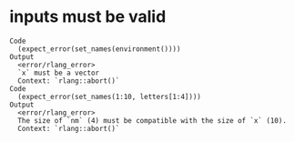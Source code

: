 # inputs must be valid

    Code
      (expect_error(set_names(environment())))
    Output
      <error/rlang_error>
      `x` must be a vector
      Context: `rlang::abort()`
    Code
      (expect_error(set_names(1:10, letters[1:4])))
    Output
      <error/rlang_error>
      The size of `nm` (4) must be compatible with the size of `x` (10).
      Context: `rlang::abort()`


